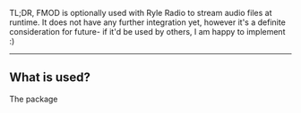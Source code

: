 TL;DR, FMOD is optionally used with Ryle Radio to stream audio files at runtime. It does not have any further integration yet, however it's a definite consideration for future- if it'd be used by others, I am happy to implement :)

---

## What is used?
The package 